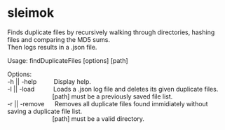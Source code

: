 # sleimok

 Finds duplicate files by recursively walking through directories, hashing files and comparing the MD5 sums. <br/> Then logs results in a .json file.

Usage: findDuplicateFiles [options] [path]

Options:                  
-h || -help &nbsp; &nbsp;&nbsp;&nbsp;&nbsp;&nbsp;&nbsp;   Display help.<br/>
-l || -load &nbsp;&nbsp; &nbsp;&nbsp;&nbsp;&nbsp;&nbsp;&nbsp;
									Loads a .json log file and deletes its given duplicate files.<br/>&nbsp;&nbsp;&nbsp;&nbsp;&nbsp;&nbsp;&nbsp;&nbsp;&nbsp;&nbsp;&nbsp;&nbsp;&nbsp;&nbsp;&nbsp;&nbsp;&nbsp;&nbsp;&nbsp;&nbsp;&nbsp;&nbsp;&nbsp;&nbsp;&nbsp;
									[path] must be a previously saved file list.<br/>
-r || -remove &nbsp;&nbsp;&nbsp;&nbsp; 
									Removes all duplicate files found immidiately without saving a duplicate file list.<br/>&nbsp;&nbsp;&nbsp;&nbsp;&nbsp;&nbsp;&nbsp;&nbsp;&nbsp;&nbsp;&nbsp;&nbsp;&nbsp;&nbsp;&nbsp;&nbsp;&nbsp;&nbsp;&nbsp;&nbsp;&nbsp;&nbsp;&nbsp;&nbsp;&nbsp;
                  [path] must be a valid directory.<br/>&nbsp;&nbsp;

